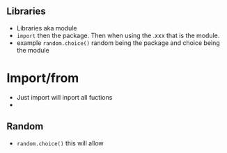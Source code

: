 ## Libraries
* Libraries aka module
* ```import``` then the package. Then when using the .xxx that is the module.
* example ```random.choice()``` random being the package and choice being the module

# Import/from
* Just import will inport all fuctions
* 

## Random 
* ```random.choice()``` this will allow 
